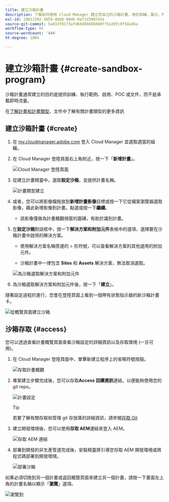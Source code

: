 ```yaml
---
title: 建立沙箱計畫
description: 了解如何使用 Cloud Manager 建立您自己的沙箱計畫，用於訓練、展示、POC 或其他非生產目的。
exl-id: 10011392-3059-4bb0-88db-0af1d390742e
source-git-commit: 5ad33f0173afd68d8868b088ff5e20fc9f58ad5a
workflow-type: ht
source-wordcount: '444'
ht-degree: 100%

---
```


# 建立沙箱計畫 {#create-sandbox-program}

沙箱計畫通常建立的目的是提供訓練、執行範例、啟用、POC 或文件，而不是承載即時流量。

在[了解計畫和計畫類型](program-types.md)，文件中了解有關計畫類型的更多資訊

## 建立沙箱計畫 {#create}

1. 在 [my.cloudmanager.adobe.com](https://my.cloudmanager.adobe.com/) 登入 Cloud Manager 並選取適當的組織。

1. 在 Cloud Manager 登陸頁面右上角附近，按一下「**新增計畫**」。

   ![Cloud Manager 登陸頁面](assets/cloud-manager-my-programs.png)

1. 從建立計畫精靈中，選取&#x200B;**設定沙箱**，並提供計畫名稱。

   ![計畫類型建立](assets/create-sandbox.png)

1. 或者，您可以將影像檔拖放到&#x200B;**新增計畫影像**&#x200B;目標或按一下它從檔案瀏覽器選取影像，藉此新增影像到計畫。點選或按一下&#x200B;**繼續**。

   * 該影像僅做為計畫概觀視窗的圖磚，有助於識別計畫。

1. 在&#x200B;**設定沙箱**&#x200B;對話框中，按一下&#x200B;**解決方案和附加元件**&#x200B;表格中的選項，選擇要在沙箱計畫中啟用的解決方案。

   * 使用解決方案名稱旁邊的 > 形符號，可以查看解決方案的其他選用的附加元件。

   * 沙箱計畫中一律包含 **Sites** 和 **Assets** 解決方案，無法取消選取。

   ![為沙箱選取解決方案和附加元件](assets/sandbox-solutions-add-ons.png)

1. 為沙箱選取解決方案和附加元件後，按一下「**建立**」。

隨著設定過程的進行，您會在登陸頁面上看到一個帶有狀態指示器的新沙箱計畫卡。

![從概覽頁面建立沙箱](assets/sandbox-setup.png)

## 沙箱存取 {#access}

您可以透過查看計畫概覽頁面查看沙箱設定的詳細資訊以及存取環境 (一旦可用)。

1. 在 Cloud Manager 登陸頁面中，單擊新建立程序上的省略符號按鈕。

   ![存取計畫概觀](assets/program-overview-sandbox.png)

1. 專案建立步驟完成後，您可以存取&#x200B;**Access 回購資訊**&#x200B;連結，以便能夠使用您的 git repo。

   ![計畫設定](assets/create-program4.png)

   >[!TIP]
   >
   >若要了解有關存取和管理 git 存放庫的詳細資訊，請參閱[存取 Git](/help/implementing/cloud-manager/managing-code/accessing-repos.md)

1. 建立開發環境後，您可以使用&#x200B;**存取 AEM**&#x200B;連結來登入 AEM。

   ![存取 AEM 連結](assets/create-program-5.png)

1. 部署到開發的非生產管道完成後，安裝精靈將引導您存取 AEM 開發環境或將程式碼部署到開發環境。

   ![部署沙箱](assets/create-program-setup-deploy.png)

如果必須切換到另一個計畫或返回概覽頁面來建立另一個計畫，請按一下畫面左上角的計畫名稱以顯示「**瀏覽**」選項。

![瀏覽到](assets/create-program-a1.png)

